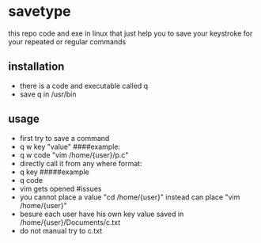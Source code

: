 # savetype
this repo code  and exe in linux that just help you to save your keystroke for your repeated or regular commands
## installation
* there is a code and executable called q 
* save q in /usr/bin
## usage 
* first try to save a command 
* q w key "value"
####example:
* q w code "vim /home/{user}/p.c"
* directly call it from any where 
format:
* q key
#####example 
* q code
* vim gets opened 
#issues
* you cannot place a value "cd /home/{user}" instead can place "vim /home/{user}"
* besure each user have his own key value saved in /home/{user}/Documents/c.txt
* do not manual try to c.txt
